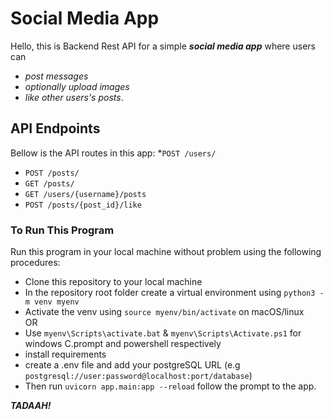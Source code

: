 # Social Media App
Hello, this is Backend Rest API for a simple ***social media app*** where users can 
- *post messages*
- *optionally upload images*
- *like other users's posts*.

## API Endpoints
Bellow is the API routes in this app:
*`POST /users/`
* `POST /posts/`
* `GET /posts/`
* `GET /users/{username}/posts`
* `POST /posts/{post_id}/like`

### To Run This Program 
Run this program in your local machine without problem using the following procedures:
+ Clone this repository to your local machine
+ In the repository root folder create a virtual environment using `python3 -m venv myenv`
+ Activate the venv using `source myenv/bin/activate` on macOS/linux <br>
  OR
+ Use `myenv\Scripts\activate.bat` & `myenv\Scripts\Activate.ps1` for windows C.prompt and powershell respectively
+ install requirements 
+ create a .env file and add your postgreSQL URL (e.g `postgresql://user:password@localhost:port/database`)
+ Then run `uvicorn app.main:app --reload`
  follow the prompt to the app.

***TADAAH!***

  
